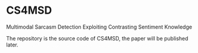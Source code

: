 # CS4MSD
Multimodal Sarcasm Detection Exploiting Contrasting Sentiment Knowledge

The repository is the source code of CS4MSD, the paper will be published later.
